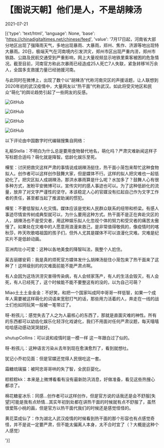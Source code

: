 # 【图说天朝】他们是人，不是胡辣汤

2021-07-21

[{'type': 'text/html', 'language': None, 'base': 'https://chinadigitaltimes.net/chinese/feed', 'value': '7月17日起，河南省大部分地区出现了强降雨天气，多地出现暴雨、大暴雨，郑州、焦作、济源等地出现特大暴雨。20日，极端天气在河南境内引发洪灾，郑州市区出现严重内涝，郑州市铁路、公路及民航交通受到严重影响，网上大量视频显示地铁里乘客被困的危急情况。截至目前，河南官方称此次暴雨已经造成25人死亡7人失联，紧急转移16万余人，全国多支救援力量已经驰援河南。

与此同时在微博上，出现了数个以“胡辣汤”代称河南灾区的声援话题，让人联想到2020年初的武汉疫情中，大量网友以“热干面”代称武汉。如此将受灾地区和民众“萌化”的舆论趋势引起了一些网友的反感。

![GitHub](https://chinadigitaltimes.net/chinese/files/2021/07/不是胡辣汤.png)

![GitHub](https://chinadigitaltimes.net/chinese/files/2021/07/e860c6e7ly1gsos0s23slj20t80zugpm.jpg)

![GitHub](https://chinadigitaltimes.net/chinese/files/2021/07/陈小桃.png)

![GitHub](https://chinadigitaltimes.net/chinese/files/2021/07/河南烩面-scaled.jpg)

以下评论由中国数字时代编辑搜集自网络：



礼榆Stella：不明白为什么总是要用食物替代地名，萌化吗？严肃灾难新闻这样子写标题合适吗？萌化就是降智。低龄化娱乐至死。

樺笙：讨厌把救灾这样严肃的事情说成胡辣汤挺住，热干面小笼包来帮忙这种食物拟人。创作者可以这样创作鼓舞大家，但是媒体不行。这样的拟人把灾难也一起低幼化了。把灾区拟人成胡辣汤，那洪水暴雨算是什么呢？水加多了？鼓舞人心有很多种方式，发盼平安微博可以，宣传灾时的感人事迹也可以。为了这种低龄化的流量，放弃了对文字严谨性的坚守。本该稳定人心的官媒没有扛起自己作为文字工作者的责任，甚至都当起了推波助澜的惯犯。

樺笙：不要低智拟人化灾情。媒体应该是党和人民群众联系的纽带和桥梁。有感人事迹尽情宣传树成典型就可以，为什么要用这种方式。热干面不是正在奔赴灾区的人，胡辣汤也不是受灾者，用这种娱乐拟人化忽视个体的努力和受灾者的痛苦太傲慢了。如果处在灾难中的人愿意用浪漫来救己，是非常值得敬佩的，像疫情时的喀秋莎，昨天吹歌唱祖国的孩子们，但外人尤其是媒体不可以浪漫化灾难。灾难是纪实片不是低龄动画。

亚洲肉壮小可爱：这种以各地美食的降智叫法，我整个人尬住。

茱吉丽娜安莉：我是真的烦死官方媒体发什么胡辣汤挺住小笼包来了热干面来了这种了！这样级别的的灾难面前能不能严肃点啊。

有人会因为这场洪涝灾害得传染病，有人会倾家荡产，有人的生活会毁灭，有人会死，有人已经死了，这个时候能不能不要整这有的没的，以为自己可萌？

Miao土土土金金金：不好笑，和把一个国家叫成阿中哥哥一样低智，如果一个成年人需要被这样萌化的词语来宽慰打气的话，那些用力活着的人，奔走在一线的战士们也如同玩笑一般被一笔带过了。

呀-粉孩儿：感觉失去了人之为人最核心的东西了，那就是直面灾难的神性。所有的东西都可以幼齿化娱乐化轻浮化戏谑化，我们不用面对任何严肃议题，每天嘻嘻哈哈感动感动哭哭就好。

shutupCollins：可以说和疫情时是一模一样 这一年跟白过了似的。

呀-粉孩儿：这种语言污染从去年到现在愈演愈烈了，看到就想吐。

犹记小乔初见面：但是官媒还觉得人民很吃这一套。

霜糖琉璃猫：被阿忠哥哥哄的失了智，全民巨婴化。

粽粽粽kk：本来是上微博看看有没有最新防汛消息，好做准备，看见这些热搜心都凉了。

棉花糖星冰乐：同感&#8230;创作者可以这样创作，但是官方说的话我还是会不舒服[失望]可能是我有点矫情&#8230;其实年初到处都在讲热干面的时候就有点不舒服了，虽然很爱陈小桃的画，但是官方以热干面代我们的时候还是感觉怪怪的。

黄花菜成仙了：作为湖北人武汉疫情的时候看到热干面的那个形容也有点感觉奇怪，并不是说一定要严肃，但不能太偏离人本身，太不合时宜了（？大概是这种个人感觉）

'}]